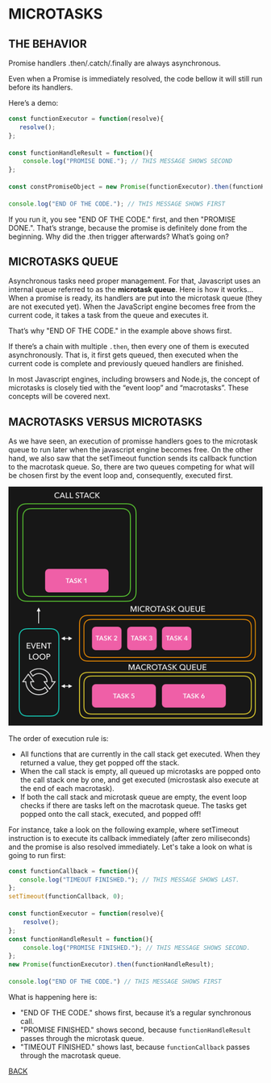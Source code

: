 # MICROTASKS

## THE BEHAVIOR

Promise handlers .then/.catch/.finally are always asynchronous.

Even when a Promise is immediately resolved, the code bellow it will still run before its handlers.

Here’s a demo:

```javascript
const functionExecutor = function(resolve){
   resolve();
};

const functionHandleResult = function(){
    console.log("PROMISE DONE."); // THIS MESSAGE SHOWS SECOND 
};

const constPromiseObject = new Promise(functionExecutor).then(functionHandleResult);

console.log("END OF THE CODE."); // THIS MESSAGE SHOWS FIRST
```

If you run it, you see "END OF THE CODE." first, and then "PROMISE DONE.". That’s strange, because the promise is definitely done from the beginning. Why did the .then trigger afterwards? What’s going on?

## MICROTASKS QUEUE

Asynchronous tasks need proper management. For that, Javascript uses an internal queue referred to as the **microtask queue**. Here is how it works... When a promise is ready, its handlers are put into the microtask queue (they are not executed yet). When the JavaScript engine becomes free from the current code, it takes a task from the queue and executes it.

That’s why "END OF THE CODE." in the example above shows first.

If there’s a chain with multiple `.then`, then every one of them is executed asynchronously. That is, it first gets queued, then executed when the current code is complete and previously queued handlers are finished.

In most Javascript engines, including browsers and Node.js, the concept of microtasks is closely tied with the “event loop” and “macrotasks”. These concepts will be covered next.

## MACROTASKS VERSUS MICROTASKS

As we have seen, an execution of promisse handlers goes to the microtask queue to run later when the javascript engine becomes free. On the other hand, we also saw that the setTimeout function sends its callback function to the macrotask queue. So, there are two queues competing for what will be chosen first by the event loop and, consequently, executed first.

![MACROTASK VERSUS MICROTASK](./folderImages/fileMacrotaskVersusMicrotask.gif)

The order of execution rule is:

* All functions that are currently in the call stack get executed. When they returned a value, they get popped off the stack.
* When the call stack is empty, all queued up microtasks are popped onto the call stack one by one, and get executed (microstask also execute at the end of each macrotask).
* If both the call stack and microtask queue are empty, the event loop checks if there are tasks left on the macrotask queue. The tasks get popped onto the call stack, executed, and popped off!

For instance, take a look on the following example, where setTimeout instruction is to execute its callback immediately (after zero miliseconds) and the promise is also resolved immediately. Let's take a look on what is going to run first:

```javascript
const functionCallback = function(){
   console.log("TIMEOUT FINISHED."); // THIS MESSAGE SHOWS LAST.
};
setTimeout(functionCallback, 0);

const functionExecutor = function(resolve){
    resolve();
};
const functionHandleResult = function(){
    console.log("PROMISE FINISHED."); // THIS MESSAGE SHOWS SECOND. 
};
new Promise(functionExecutor).then(functionHandleResult);

console.log("END OF THE CODE.") // THIS MESSAGE SHOWS FIRST
```

What is happening here is:

* "END OF THE CODE." shows first, because it’s a regular synchronous call.
* "PROMISE FINISHED." shows second, because `functionHandleResult` passes through the microtask queue.
* "TIMEOUT FINISHED." shows last, because `functionCallback` passes through the macrotask queue.

[BACK](../README.md)
